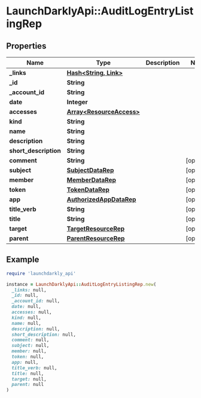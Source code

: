 # LaunchDarklyApi::AuditLogEntryListingRep

## Properties

| Name | Type | Description | Notes |
| ---- | ---- | ----------- | ----- |
| **_links** | [**Hash&lt;String, Link&gt;**](Link.md) |  |  |
| **_id** | **String** |  |  |
| **_account_id** | **String** |  |  |
| **date** | **Integer** |  |  |
| **accesses** | [**Array&lt;ResourceAccess&gt;**](ResourceAccess.md) |  |  |
| **kind** | **String** |  |  |
| **name** | **String** |  |  |
| **description** | **String** |  |  |
| **short_description** | **String** |  |  |
| **comment** | **String** |  | [optional] |
| **subject** | [**SubjectDataRep**](SubjectDataRep.md) |  | [optional] |
| **member** | [**MemberDataRep**](MemberDataRep.md) |  | [optional] |
| **token** | [**TokenDataRep**](TokenDataRep.md) |  | [optional] |
| **app** | [**AuthorizedAppDataRep**](AuthorizedAppDataRep.md) |  | [optional] |
| **title_verb** | **String** |  | [optional] |
| **title** | **String** |  | [optional] |
| **target** | [**TargetResourceRep**](TargetResourceRep.md) |  | [optional] |
| **parent** | [**ParentResourceRep**](ParentResourceRep.md) |  | [optional] |

## Example

```ruby
require 'launchdarkly_api'

instance = LaunchDarklyApi::AuditLogEntryListingRep.new(
  _links: null,
  _id: null,
  _account_id: null,
  date: null,
  accesses: null,
  kind: null,
  name: null,
  description: null,
  short_description: null,
  comment: null,
  subject: null,
  member: null,
  token: null,
  app: null,
  title_verb: null,
  title: null,
  target: null,
  parent: null
)
```

